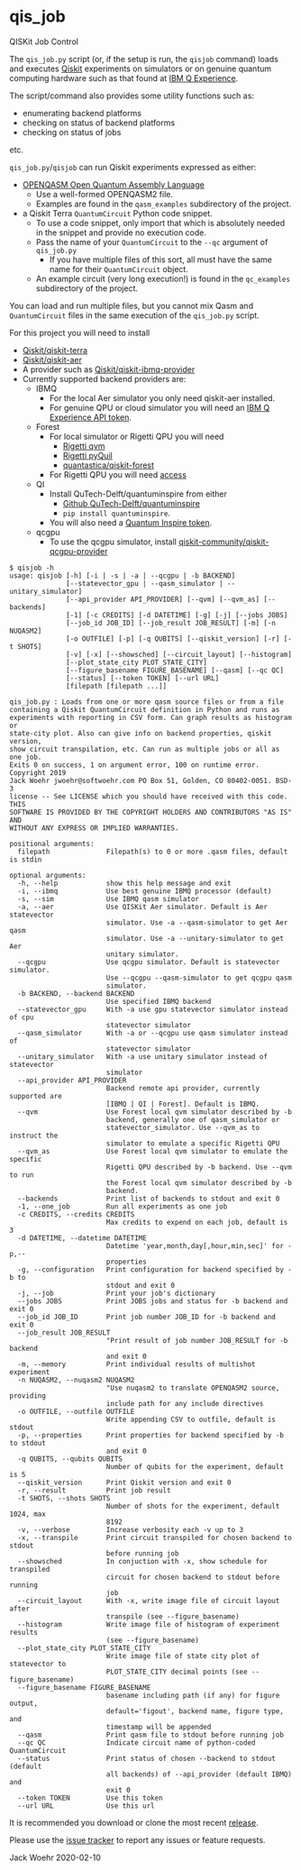 # qis_job
QISKit Job Control

The `qis_job.py` script (or, if the setup is run, the `qisjob` command) loads and executes [Qiskit](https://qiskit.org)
experiments on simulators or on genuine quantum computing hardware such as that found at [IBM Q Experience](https://quantum-computing.ibm.com).

The script/command also provides some utility functions such as:

* enumerating backend platforms
* checking on status of backend platforms
* checking on status of jobs

etc.

`qis_job.py`/`qisjob` can run Qiskit experiments expressed as either:
* [OPENQASM Open Quantum Assembly Language](https://arxiv.org/abs/1707.03429)
  * Use a well-formed OPENQASM2 file.
  * Examples are found in the `qasm_examples` subdirectory of the project.
* a Qiskit Terra `QuantumCircuit` Python code snippet.
  * To use a code snippet, only import that which is absolutely needed in the snippet and provide no execution code.
  * Pass the name of your `QuantumCircuit` to the `--qc` argument of `qis_job.py`
    * If you have multiple files of this sort, all must have the same name for their `QuantumCircuit` object.
  * An example circuit (very long execution!) is found in the `qc_examples` subdirectory of the project.
  
You can load and run multiple files, but you cannot mix Qasm and `QuantumCircuit` files in the same execution of the `qis_job.py` script.

For this project you will need to install
* [Qiskit/qiskit-terra](https://github.com/Qiskit/qiskit-terra)
* [Qiskit/qiskit-aer](https://github.com/Qiskit/qiskit-aer)
* A provider such as [Qiskit/qiskit-ibmq-provider](https://github.com/Qiskit/qiskit-ibmq-provider)
* Currently supported backend providers are:
  * IBMQ
    * For the local Aer simulator you only need qiskit-aer installed.
    * For genuine QPU or cloud simulator you will need an [IBM Q Experience API token](https://quantum-computing.ibm.com/account).
  * Forest
    * For local simulator or Rigetti QPU you will need
      * [Rigetti qvm](https://github.com/rigetti/qvm)
      * [Rigetti pyQuil](https://github.com/rigetti/pyquil)
      * [quantastica/qiskit-forest](https://github.com/quantastica/qiskit-forest)
    * For Rigetti QPU you will need [access](https://qcs.rigetti.com/request-access)
  * QI
    * Install QuTech-Delft/quantuminspire from either
      * [Github QuTech-Delft/quantuminspire](https://github.com/QuTech-Delft/quantuminspire)
      * `pip install quantuminspire`.
    * You will also need a [Quantum Inspire token](https://www.quantum-inspire.com/account).
  * qcgpu
    * To use the qcgpu simulator, install [qiskit-community/qiskit-qcgpu-provider](https://github.com/qiskit-community/qiskit-qcgpu-provider)


```
$ qisjob -h
usage: qisjob [-h] [-i | -s | -a | --qcgpu | -b BACKEND]
              [--statevector_gpu | --qasm_simulator | --unitary_simulator]
              [--api_provider API_PROVIDER] [--qvm] [--qvm_as] [--backends]
              [-1] [-c CREDITS] [-d DATETIME] [-g] [-j] [--jobs JOBS]
              [--job_id JOB_ID] [--job_result JOB_RESULT] [-m] [-n NUQASM2]
              [-o OUTFILE] [-p] [-q QUBITS] [--qiskit_version] [-r] [-t SHOTS]
              [-v] [-x] [--showsched] [--circuit_layout] [--histogram]
              [--plot_state_city PLOT_STATE_CITY]
              [--figure_basename FIGURE_BASENAME] [--qasm] [--qc QC]
              [--status] [--token TOKEN] [--url URL]
              [filepath [filepath ...]]

qis_job.py : Loads from one or more qasm source files or from a file
containing a Qiskit QuantumCircuit definition in Python and runs as
experiments with reporting in CSV form. Can graph results as histogram or
state-city plot. Also can give info on backend properties, qiskit version,
show circuit transpilation, etc. Can run as multiple jobs or all as one job.
Exits 0 on success, 1 on argument error, 100 on runtime error. Copyright 2019
Jack Woehr jwoehr@softwoehr.com PO Box 51, Golden, CO 80402-0051. BSD-3
license -- See LICENSE which you should have received with this code. THIS
SOFTWARE IS PROVIDED BY THE COPYRIGHT HOLDERS AND CONTRIBUTORS "AS IS" AND
WITHOUT ANY EXPRESS OR IMPLIED WARRANTIES.

positional arguments:
  filepath              Filepath(s) to 0 or more .qasm files, default is stdin

optional arguments:
  -h, --help            show this help message and exit
  -i, --ibmq            Use best genuine IBMQ processor (default)
  -s, --sim             Use IBMQ qasm simulator
  -a, --aer             Use QISKit Aer simulator. Default is Aer statevector
                        simulator. Use -a --qasm-simulator to get Aer qasm
                        simulator. Use -a --unitary-simulator to get Aer
                        unitary simulator.
  --qcgpu               Use qcgpu simulator. Default is statevector simulator.
                        Use --qcgpu --qasm-simulator to get qcgpu qasm
                        simulator.
  -b BACKEND, --backend BACKEND
                        Use specified IBMQ backend
  --statevector_gpu     With -a use gpu statevector simulator instead of cpu
                        statevector simulator
  --qasm_simulator      With -a or --qcgpu use qasm simulator instead of
                        statevector simulator
  --unitary_simulator   With -a use unitary simulator instead of statevector
                        simulator
  --api_provider API_PROVIDER
                        Backend remote api provider, currently supported are
                        [IBMQ | QI | Forest]. Default is IBMQ.
  --qvm                 Use Forest local qvm simulator described by -b
                        backend, generally one of qasm_simulator or
                        statevector_simulator. Use --qvm_as to instruct the
                        simulator to emulate a specific Rigetti QPU
  --qvm_as              Use Forest local qvm simulator to emulate the specific
                        Rigetti QPU described by -b backend. Use --qvm to run
                        the Forest local qvm simulator described by -b
                        backend.
  --backends            Print list of backends to stdout and exit 0
  -1, --one_job         Run all experiments as one job
  -c CREDITS, --credits CREDITS
                        Max credits to expend on each job, default is 3
  -d DATETIME, --datetime DATETIME
                        Datetime 'year,month,day[,hour,min,sec]' for -p,--
                        properties
  -g, --configuration   Print configuration for backend specified by -b to
                        stdout and exit 0
  -j, --job             Print your job's dictionary
  --jobs JOBS           Print JOBS jobs and status for -b backend and exit 0
  --job_id JOB_ID       Print job number JOB_ID for -b backend and exit 0
  --job_result JOB_RESULT
                        "Print result of job number JOB_RESULT for -b backend
                        and exit 0
  -m, --memory          Print individual results of multishot experiment
  -n NUQASM2, --nuqasm2 NUQASM2
                        "Use nuqasm2 to translate OPENQASM2 source, providing
                        include path for any include directives
  -o OUTFILE, --outfile OUTFILE
                        Write appending CSV to outfile, default is stdout
  -p, --properties      Print properties for backend specified by -b to stdout
                        and exit 0
  -q QUBITS, --qubits QUBITS
                        Number of qubits for the experiment, default is 5
  --qiskit_version      Print Qiskit version and exit 0
  -r, --result          Print job result
  -t SHOTS, --shots SHOTS
                        Number of shots for the experiment, default 1024, max
                        8192
  -v, --verbose         Increase verbosity each -v up to 3
  -x, --transpile       Print circuit transpiled for chosen backend to stdout
                        before running job
  --showsched           In conjuction with -x, show schedule for transpiled
                        circuit for chosen backend to stdout before running
                        job
  --circuit_layout      With -x, write image file of circuit layout after
                        transpile (see --figure_basename)
  --histogram           Write image file of histogram of experiment results
                        (see --figure_basename)
  --plot_state_city PLOT_STATE_CITY
                        Write image file of state city plot of statevector to
                        PLOT_STATE_CITY decimal points (see --figure_basename)
  --figure_basename FIGURE_BASENAME
                        basename including path (if any) for figure output,
                        default='figout', backend name, figure type, and
                        timestamp will be appended
  --qasm                Print qasm file to stdout before running job
  --qc QC               Indicate circuit name of python-coded QuantumCircuit
  --status              Print status of chosen --backend to stdout (default
                        all backends) of --api_provider (default IBMQ) and
                        exit 0
  --token TOKEN         Use this token
  --url URL             Use this url
```

It is recommended you download or clone the most recent [release](https://github.com/jwoehr/qis_job/releases).

Please use the [issue tracker](https://github.com/jwoehr/qis_job/issues) to report any issues or feature requests.

Jack Woehr 2020-02-10
